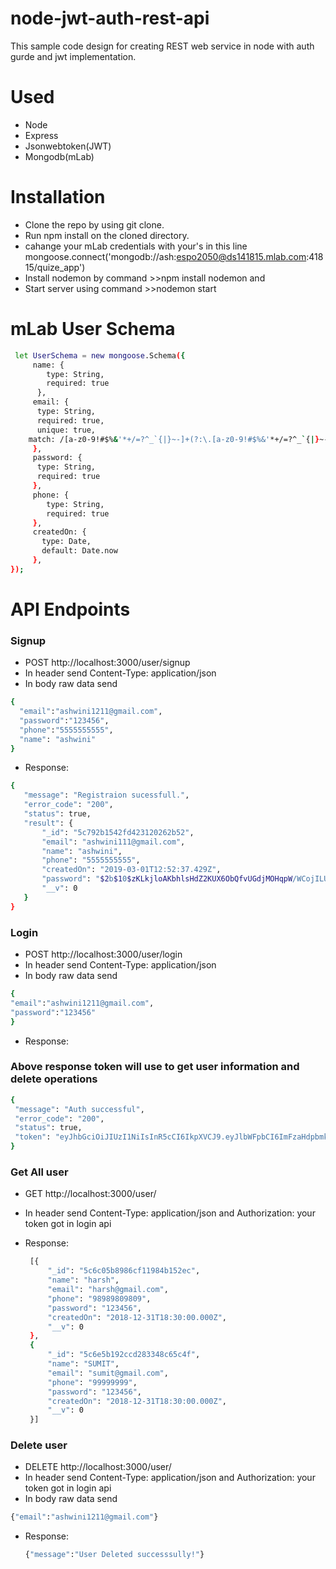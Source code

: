 # node-jwt-auth-rest-api

This sample code design for creating REST web service in node with auth gurde and jwt implementation.
# Used 

- Node
- Express
- Jsonwebtoken(JWT)
- Mongodb(mLab)


# Installation

- Clone the repo by using git clone.
- Run npm install on the cloned directory.
- cahange your mLab credentials with your's in this line 
  mongoose.connect('mongodb://ash:espo2050@ds141815.mlab.com:41815/quize_app')
- Install nodemon by command >>npm install nodemon and 
- Start server using command >>nodemon start 


# mLab User Schema
```sh
 let UserSchema = new mongoose.Schema({
     name: {
        type: String,
        required: true
      },
     email: {
      type: String,
      required: true,
      unique: true,
    match: /[a-z0-9!#$%&'*+/=?^_`{|}~-]+(?:\.[a-z0-9!#$%&'*+/=?^_`{|}~-]+)*@(?:[a-z0-9](?:[a-z0-9-]*[a-z0-9])?\.)+[a-z0-9](?:[a-z0-9-]*[a-z0-9])?/
     },
     password: {
      type: String,
      required: true
     },
     phone: {
        type: String,
        required: true
     },
     createdOn: {
       type: Date,
       default: Date.now
     },
});
```

# API Endpoints
### Signup

- POST http://localhost:3000/user/signup
- In header send Content-Type: application/json
- In body raw data send 
 ```sh
 {
   "email":"ashwini1211@gmail.com",
   "password":"123456",
   "phone":"5555555555",
   "name": "ashwini"
}
 ```
  
- Response:
 ```sh
 {
    "message": "Registraion sucessfull.",
    "error_code": "200",
    "status": true,
    "result": {
        "_id": "5c792b1542fd423120262b52",
        "email": "ashwini111@gmail.com",
        "name": "ashwini",
        "phone": "5555555555",
        "createdOn": "2019-03-01T12:52:37.429Z",
        "password": "$2b$10$zKLkjloAKbhlsHdZ2KUX6ObQfvUGdjMOHqpW/WCojILU0biOio5Wy",
        "__v": 0
    }
}
 ```

### Login
 - POST http://localhost:3000/user/login
 - In header send Content-Type: application/json
 - In body raw data send 
  
  ```sh
  {
  "email":"ashwini1211@gmail.com",
  "password":"123456"
  }
  ```
- Response:

### Above response token will use to get user information and delete operations
   ```sh
  {
    "message": "Auth successful",
    "error_code": "200",
    "status": true,
    "token": "eyJhbGciOiJIUzI1NiIsInR5cCI6IkpXVCJ9.eyJlbWFpbCI6ImFzaHdpbmkxMjExQGdtYWlsLmNvbSIsInVzZXJJZCI6IjVjNmZlMTUzYjM2NDQzMzFiMDIyOWQyMiIsImlhdCI6MTU1MTQ0NDU2NiwiZXhwIjoxNTUxNTMwOTY2fQ.8N5PBBIWf4D9etFB3RrvHmKCmToyniLBxLEJPVPcwDY"
  }
```

### Get All user
 - GET http://localhost:3000/user/
 - In header send Content-Type: application/json and Authorization: your token got in login api 
 
 - Response:
   ```sh
    [{
        "_id": "5c6c05b8986cf11984b152ec",
        "name": "harsh",
        "email": "harsh@gmail.com",
        "phone": "98989809809",
        "password": "123456",
        "createdOn": "2018-12-31T18:30:00.000Z",
        "__v": 0
    },
    {
        "_id": "5c6e5b192ccd283348c65c4f",
        "name": "SUMIT",
        "email": "sumit@gmail.com",
        "phone": "99999999",
        "password": "123456",
        "createdOn": "2018-12-31T18:30:00.000Z",
        "__v": 0
    }]
    ```
    
### Delete user
 - DELETE http://localhost:3000/user/
 - In header send Content-Type: application/json and Authorization: your token got in login api 
 - In body raw data send 
  
  ```sh
  {"email":"ashwini1211@gmail.com"}
  ```
  
 - Response:
   ```sh
   {"message":"User Deleted successsully!"}
   ```
  
